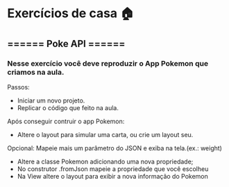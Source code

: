 # Exercícios de casa 🏠
## ====== Poke API ======
### Nesse exercício você deve reproduzir o App Pokemon que criamos na aula.

Passos:
- Iniciar um novo projeto.
- Replicar o código que feito na aula.

Após conseguir contruir o app Pokemon:
- Altere o layout para simular uma carta, ou crie um layout seu.

Opcional:
Mapeie mais um parâmetro do JSON e exiba na tela.(ex.: weight)
- Altere a classe Pokemon adicionando uma nova propriedade;
- No construtor .fromJson mapeie a propriedade que você escolheu
- Na View altere o layout para exibir a nova informação do Pokemon